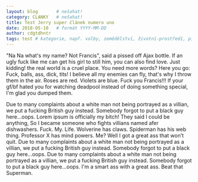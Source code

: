 ```yaml
---
layout: blog       # nešahat!
category: CLANKY   # nešahat!
title: Test Jerry super článek numero uno
date: 2018-05-10   # formát YYYY-MM-DD
author: cdgtdhntr 
tags: test # kategorie, např. volby, zemědělství, životní-prostředí, piráti (viz https://jihomoravsky.pirati.cz/tags/)
---
```

"Na Na what's my name? Not Francis", said a pissed off Ajax bottle. If an ugly fuck like me can get his girl to still him, you can also find love. Just kidding! the real world is a cruel place. You need more words? Here you go: Fuck, balls, ass, dick, tits! I believe all my enemies can fly, that's why I throw them in the air. Roses are red. Violets are blue. Fuck you Francis!!! If your gf/bf hated you for watching deadpool instead of doing something special, I'm glad you dumped them.

Due to many complaints about a white man not being portrayed as a villian, we put a fucking British guy instead. Somebody forgot to put a black guy here...oops. Lorem ipsum is officially my bitch! They said I could be anything, So I became someone who fights villians named afer dishwashers. Fuck. My. Life. Wolverine has claws. Spiderman has his web thing. Professor X has mind powers. Me? Well I got a great ass that won’t quit. Due to many complaints about a white man not being portrayed as a villian, we put a fucking British guy instead. Somebody forgot to put a black guy here...oops. Due to many complaints about a white man not being portrayed as a villian, we put a fucking British guy instead. Somebody forgot to put a black guy here...oops. I'm a smart ass with a great ass. Beat that Superman.
